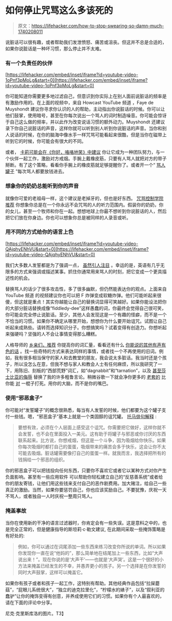 # 如何停止咒骂这么多该死的

> 原文：<https://lifehacker.com/how-to-stop-swearing-so-damn-much-1740208011>

说脏话可以很有趣，或者帮助我们发泄愤怒、痛苦或沮丧。但这并不总是合适的，如果你说脏话是一种坏习惯，那么停止并不太难。



### **有一个负责任的伙伴**

 [https://lifehacker.com/embed/inset/iframe?id=youtube-video-1oPnf3pMoLg&start=0](https://lifehacker.com/embed/inset/iframe?id=youtube-video-1oPnf3pMoLg&start=0) 

你可能知道你需要更多地过滤自己，但意识到你实际上在别人面前说脏话的频率是有激励作用的。在上面的视频中，来自 Howcast YouTube 频道 ，Faye de Muyshondt 建议你寻求你认识的人的帮助，主动指出你说脏话的时候。你可以让他们鼓掌，使用暗号，甚至在你每次说出一个骂人的词时制造噪音。你可能会惊讶于自己这么做的频率，并以此作为改变说话习惯的额外动力。Muyshondt 还建议录下你自己说脏话的声音，这样你就可以听到别人听到你说脏话的声音。当你和别人说话的时候，在你的脑海中像水手一样咒骂可能看起来很酷，但是当你在磁带上听到它的时候，你可能会有很大的不同。

或者， [卡莉可能会在《你好，咯咯地笑》中建议](http://hellogiggles.com/stop-swearing-how/) 你让它成为一种团队努力，与一个伙伴一起工作，激励对方戒烟。手腕上戴橡皮筋，只要有人骂人就把对方的带子掰断。有了这个策略，看看你手腕上的橡皮筋就足够提醒你了。或者开一个“ [骂人罐子](https://lifehacker.com/break-bad-habits-and-save-money-with-the-swear-jar-me-1692013716) ”每次骂人都要放钱进去。

### 想象你的奶奶总能听到你的声音

就像你可爱的老祖母一样，这个建议是老掉牙的，但也是好东西。 [咒骂控制学院推荐](http://www.cusscontrol.com/tips1.html) 你想象你总是在一个你永远不会咒骂的人的听力范围内。假装你的奶奶，你的女儿，甚至一个牧师和你在一起。想想地球上你最不想听到你说脏话的人，然后把它们放在你身边。你也可以想象你总是被同样的人录音或听。

### **用不同的方式给你的语言上色**

 [https://lifehacker.com/embed/inset/iframe?id=youtube-video-QAjqhyENhVU&start=0](https://lifehacker.com/embed/inset/iframe?id=youtube-video-QAjqhyENhVU&start=0) 

我们大多数人发誓都是为了强调一点， [虽然引人注目](https://lifehacker.com/swearing-to-make-your-point-a-tale-of-f-k-and-sh-t-5859392) 。幸运的是，英语有几乎无限多的方式来强调或描述某事。抓住你通常用来骂人的时刻，把它变成一个更具描述性的机会。

替换骂人的话少了很多攻击性，多了很多幽默，但仍然能表达你的观点。上面来自 YouTube 频道 的视频建议你也可以把 F 炸弹变成软糖炸弹。他们可能听起来很傻，但这就是重点！其实你越能让自己的替换词显得可笑越好。如果你能设法把你的大部分脏话替换成像“fiddledy-dee”这样愚蠢的词，你最终会觉得自己很可笑，你可能会完全停止说脏话。至少，其他人会发现这是一个有趣的怪癖，而不是一个不恰当的习惯。如果你不确定从哪里开始，想想你为什么要开始诅咒。试图让自己听起来成熟些。请转而选择知识分子。你想搞笑吗？试着变得有创造力。你想听起来强硬吗？坚强的人不会让事情变得那么糟糕。

人格导师的 [乡亲们，推荐](http://www.personalitytutor.com/about-us) 你提高你的词汇量，看看还有什么 [你能说的其他有声有色的话](https://lifehacker.com/find-the-perfect-word-for-your-feelings-with-this-vocab-1653013241) 。找一些奇特的方式来表达同样的事情，或者找一个不再使用的旧词。例如，我有很多相当保守的家人和去教堂的朋友，我会说太多脏话。我当时还是个孩子，所以没怎么在意，但我不想与家人和教会人士有任何麻烦，所以我研究了一下，用陈旧、刻板的“西部荒野”词汇，如“dagnabbit”和“tarnation”，以及 [甚至莎士比亚的侮辱](http://www.buzzfeed.com/lukelewis/shakespearean-insults-to-use-in-everyday-life#.asR5WnGn0) 替换了我的许多粗鲁言论。稍微谷歌一下就会净你更多的 [老套的](http://www.huffingtonpost.com/2014/01/16/curse-words_n_4570641.html) 比你能 [对](http://mentalfloss.com/article/49652/10-old-fashioned-swears-spice-your-cussin) 一棍子打死。用你的大脑，而不是你的嘴巴。

### **使用“邪恶盒子”**

你可能对“发誓罐子”的概念很熟悉，每当有人发誓的时候，他们都要为这个罐子支付一些钱。嗯，“邪恶盒子”基本上就是一个类固醇的诅咒罐。 [托马俳句解释](http://tomahaiku.com/how-to-stop-swearing/) :

> 要想有效，必须在个人层面上感受这个诅咒。你需要把它做好，这样你就不会发誓，也不会在里面投入一美元。这有助于将罐子与邪恶或你讨厌的东西联系起来。比方说，你想戒烟，但这是一个斗争，因为吸烟给你快乐。如果你每次吸烟时都打自己的蛋蛋，吸烟带来的痛苦会多于快乐，这会让你不太可能去吸烟。脏话罐需要像打自己的蛋蛋一样。就我而言，我选择把所有的钱捐给一个邪恶的组织。

你的邪恶盒子可以把钱投向任何东西，只要你不喜欢它或者它以某种方式对你产生负面影响。甚至有一些应用软件 可以帮助你轻松建立自己的“反慈善系统”或者给你的朋友寄钱，让他们用这些钱来支付自己的恶作剧费用。加大赌注，给自己一些真正的激励。当然，如果你要惩罚自己，你也应该奖励自己。不要犹豫，庆祝一天不骂人，或者独自一人时庆祝一整周只骂人。



### **掩盖事故**

当你在使用新的干净的语言过滤器时，你肯定会有一些失误。这是意料之中的，也是完全正常的，但是健康指导的斯坦莉·c·勒文建议, 在此期间采取一些掩饰策略是有好处的:

> 例如，你可以通过在词尾添加一些东西来练习改变你所说的单词。所以如果你发现你一直在说“他妈的”，那么简单地在结尾加上一些东西，比如“大声说出来！”。现在你说的是‘大声干’——也就是‘大声哭’。这是一个很好的小方法来掩盖已经发生的不幸，并愚弄更小的孩子。另一个选择是在你发誓的同时大声鼓掌，这样可以掩盖它。

如果你有孩子或者和孩子一起工作，这特别有帮助。其他经典作品包括“拉屎蘑菇”，“屁眼儿系统很大”，“独立的迪克拉里化”，“柠檬水的婊子”，以及“叙利亚的蠢驴”让你的掩饰变得有创意，并养成使用它们的习惯。如果你有个人最喜欢的，请在下面的评论中分享。

尼克·克里斯库洛的图片。T3】